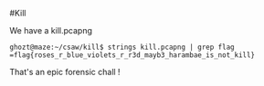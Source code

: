 #Kill

We have a kill.pcapng 


```
ghozt@maze:~/csaw/kill$ strings kill.pcapng | grep flag
=flag{roses_r_blue_violets_r_r3d_mayb3_harambae_is_not_kill}
```

That's an epic forensic chall !
